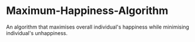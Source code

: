 # Maximum-Happiness-Algorithm
An algorithm that maximises overall individual's happiness while minimising individual's unhappiness.
